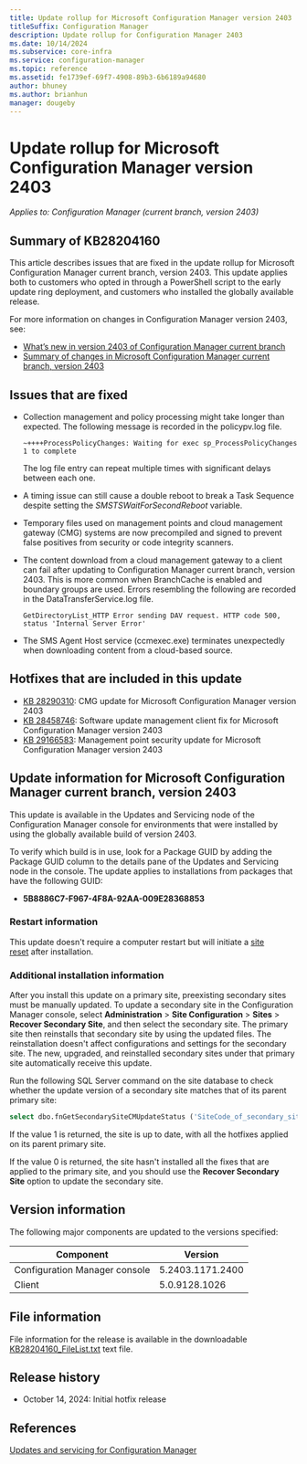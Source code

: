 ```yaml
---
title: Update rollup for Microsoft Configuration Manager version 2403
titleSuffix: Configuration Manager
description: Update rollup for Configuration Manager 2403
ms.date: 10/14/2024
ms.subservice: core-infra
ms.service: configuration-manager
ms.topic: reference
ms.assetid: fe1739ef-69f7-4908-89b3-6b6189a94680
author: bhuney
ms.author: brianhun
manager: dougeby
---
```


# Update rollup for Microsoft Configuration Manager version 2403

*Applies to: Configuration Manager (current branch, version 2403)*

## Summary of KB28204160
This article describes issues that are fixed in the update rollup for Microsoft Configuration Manager current branch, version 2403. This update applies both to customers who opted in through a PowerShell script to the early update ring deployment, and customers who installed the globally available release.

For more information on changes in Configuration Manager version 2403, see:

- [What’s new in version 2403 of Configuration Manager current branch](../../core/plan-design/changes/whats-new-in-version-2403.md)
- [Summary of changes in Microsoft Configuration Manager current branch, version 2403](../../hotfix/2403/26186448.md)

## Issues that are fixed
<!-- 28289696 -->
- Collection management and policy processing might take longer than expected. The following message is recorded in the policypv.log file.
   ```console
   ~++++ProcessPolicyChanges: Waiting for exec sp_ProcessPolicyChanges 1 to complete
   ```
   The log file entry can repeat multiple times with significant delays between each one.
<!-- 28532360 -->
- A timing issue can still cause a double reboot to break a Task Sequence despite setting the *SMSTSWaitForSecondReboot* variable.

<!-- 28755111 -->
- Temporary files used on management points and cloud management gateway (CMG) systems are now precompiled and signed to prevent false positives from security or code integrity scanners.

<!-- 28485036 -->
- The content download from a cloud management gateway to a client can fail after updating to Configuration Manager current branch, version 2403. This is more common when BranchCache is enabled and boundary groups are used. Errors resembling the following are recorded in the DataTransferService.log file.
   ```console
   GetDirectoryList_HTTP Error sending DAV request. HTTP code 500, status 'Internal Server Error'
   ```
<!-- 28179664 -->
- The SMS Agent Host service (ccmexec.exe) terminates unexpectedly when downloading content from a cloud-based source.


## Hotfixes that are included in this update

- [KB 28290310](../../hotfix/2403/28290310.md): CMG update for Microsoft Configuration Manager version 2403
- [KB 28458746](../../hotfix/2403/28458746.md): Software update management client fix for Microsoft Configuration Manager version 2403
- [KB 29166583](../../hotfix/2403/29166583.md): Management point security update for Microsoft Configuration Manager version 2403

## Update information for Microsoft Configuration Manager current branch, version 2403

This update is available in the Updates and Servicing node of the Configuration Manager console for environments that were installed by using the globally available build of version 2403.

<!-- Members of the Configuration Manager Technology Adoption Program (TAP) must first apply the private TAP rollup before this update is displayed. -->

To verify which build is in use, look for a Package GUID by adding the Package GUID column to the details pane of the Updates and Servicing node in the console. The update applies to installations from packages that have the following GUID:

- **5B8886C7-F967-4F8A-92AA-009E28368853**

### Restart information

This update doesn't require a computer restart but will initiate a [site reset](../../core/servers/manage/modify-your-infrastructure.md#bkmk_reset) after installation.

### Additional installation information

After you install this update on a primary site, preexisting secondary sites must be manually updated. To update a secondary site in the Configuration Manager console, select **Administration** > **Site Configuration** > **Sites** >  **Recover Secondary Site**, and then select the secondary site. The primary site then reinstalls that secondary site by using the updated files. The reinstallation doesn't affect configurations and settings for the secondary site. The new, upgraded, and reinstalled secondary sites under that primary site automatically receive this update.

Run the following SQL Server command on the site database to check whether the update version of a secondary site matches that of its parent primary site:

```sql
select dbo.fnGetSecondarySiteCMUpdateStatus ('SiteCode_of_secondary_site')
```

If the value 1 is returned, the site is up to date, with all the hotfixes applied on its parent primary site.

If the value 0 is returned, the site hasn't installed all the fixes that are applied to the primary site, and you should use the **Recover Secondary Site** option to update the secondary site.

## Version information

The following major components are updated to the versions specified:

| Component | Version |
|---|---|
| Configuration Manager console | 5.2403.1171.2400 |
| Client | 5.0.9128.1026 |

## File information

File information for the release is available in the downloadable [KB28204160_FileList.txt](https://aka.ms/KB28204160_FileList) text file.

## Release history

- October 14, 2024: Initial hotfix release

## References

[Updates and servicing for Configuration Manager](../../core/servers/manage/updates.md)
